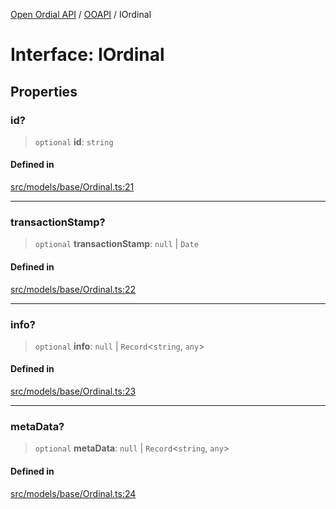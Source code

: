 [Open Ordial API](../../README.md) / [OOAPI](../README.md) / IOrdinal

# Interface: IOrdinal

## Properties

### id?

> `optional` **id**: `string`

#### Defined in

[src/models/base/Ordinal.ts:21](https://github.com/open-ordinal/open-ordinal-api/blob/88ef2e4467b13c07bb5a3ef3483343248c1aa38d/src/models/base/Ordinal.ts#L21)

***

### transactionStamp?

> `optional` **transactionStamp**: `null` \| `Date`

#### Defined in

[src/models/base/Ordinal.ts:22](https://github.com/open-ordinal/open-ordinal-api/blob/88ef2e4467b13c07bb5a3ef3483343248c1aa38d/src/models/base/Ordinal.ts#L22)

***

### info?

> `optional` **info**: `null` \| `Record`\<`string`, `any`\>

#### Defined in

[src/models/base/Ordinal.ts:23](https://github.com/open-ordinal/open-ordinal-api/blob/88ef2e4467b13c07bb5a3ef3483343248c1aa38d/src/models/base/Ordinal.ts#L23)

***

### metaData?

> `optional` **metaData**: `null` \| `Record`\<`string`, `any`\>

#### Defined in

[src/models/base/Ordinal.ts:24](https://github.com/open-ordinal/open-ordinal-api/blob/88ef2e4467b13c07bb5a3ef3483343248c1aa38d/src/models/base/Ordinal.ts#L24)
